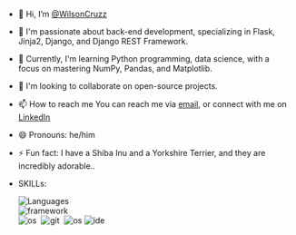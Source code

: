 - 👋 Hi, I’m [@WilsonCruzz](https://wilsoncruzz.github.io/resume/)
- 👀 I'm passionate about back-end development, specializing in Flask, Jinja2, Django, and Django REST Framework.
- 🌱 Currently, I'm learning Python programming, data science, with a focus on mastering NumPy, Pandas, and Matplotlib.
- 💞️ I'm looking to collaborate on open-source projects.
- 📫 How to reach me You can reach me via [email](mailto:chun-wei.wang@mygeorgian.ca), or connect with me on [LinkedIn](https://www.linkedin.com/in/chun-wei-wang-9ab9981a2)
- 😄 Pronouns: he/him
- ⚡ Fun fact: I have a Shiba Inu and a Yorkshire Terrier, and they are incredibly adorable..
- SKILLs:
  
  <img src="https://skillicons.dev/icons?i=py,java,cs,cpp,arduino,js,html,css,php,mysql,postgres" alt="Languages">
  <br>
  <img src="https://skillicons.dev/icons?i=flask,django,tensorflow,anaconda,pytorch,dotnet,vue" alt="framework">
  <br>
  <img src="https://skillicons.dev/icons?i=aws,azure,gcp" alt="os">&nbsp;
  <img src="https://skillicons.dev/icons?i=git,github,gitlab,vercel,firebase,heroku" alt="git">&nbsp;
  <img src="https://skillicons.dev/icons?i=linux,windows,apple" alt="os">
  <img src="https://skillicons.dev/icons?i=vscode,visualstudio,pycharm,idea,phpstorm,webstorm,clion,rider" alt="ide">
